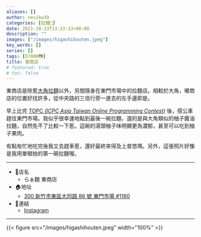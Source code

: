 ```yaml
---
aliases: []
author: nevikw39
categories: [拉麵🍜]
date: 2021-10-23T13:23:13+08:00
description: ""
images: ["/images/higashihouten.jpeg"]
key_words: []
series: []
tags: [D7000📷]
title: 東商店
# featured: true
# toc: false
---
```


東商店是除惹[大角拉麵](/ramen/dajiao/)以外，另間隱身在東門市場中的拉麵店。相較於大角，嘟商店的位置好找許多，從中央路的三信行旁一進去的左手邊即是。

早上比完 [TOPC _(ICPC Asia Taiwan Online Programming Contest)_](/posts/topc_2021) 後，搭公車趕往東門市場。我似乎很幸運地點到最後一碗拉麵，選的是與大角類似的柚子醬油拉麵，自然免不了比較一下惹。這碗的湯頭柚子味明顯更為濃郁，甚至可以吃到柚子果肉。

有點匆忙地吃完後我又去趕車惹，還好最終來得及上普悠瑪。另外，這張照片好像是我用單眼拍的第一碗拉麵喔。

---
+ 🏬店名
    * らぁ麵 東商店
+ 🏠地址
    * [300 新竹市東區大同路 86 號 東門市場 #1160](https://goo.gl/maps/e9LJ4HAQsdwFLTxm6)
+ 🔗連結
    * [Instagram](https://www.instagram.com/higashishouten/)
---

{{< figure src="/images/higashihouten.jpeg" width="100%" >}}
